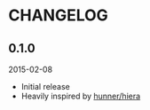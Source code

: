 CHANGELOG
=========

0.1.0
-----

2015-02-08

* Initial release
* Heavily inspired by [hunner/hiera](https://github.com/hunner/puppet-hiera)

